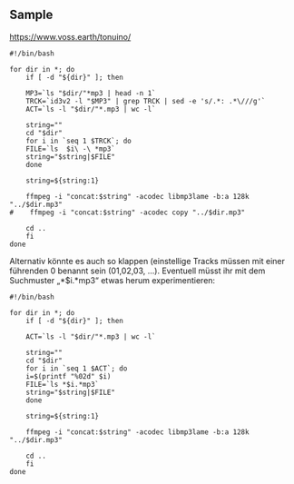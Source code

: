 ## Sample
https://www.voss.earth/tonuino/

```
#!/bin/bash

for dir in *; do
    if [ -d "${dir}" ]; then
    
    MP3=`ls "$dir/"*mp3 | head -n 1`
    TRCK=`id3v2 -l "$MP3" | grep TRCK | sed -e 's/.*: .*\///g'`
    ACT=`ls -l "$dir/"*.mp3 | wc -l`
    
    string=""
    cd "$dir"
    for i in `seq 1 $TRCK`; do
	FILE=`ls  $i\ -\ *mp3`
	string="$string|$FILE"
    done

    string=${string:1}

    ffmpeg -i "concat:$string" -acodec libmp3lame -b:a 128k "../$dir.mp3"
#    ffmpeg -i "concat:$string" -acodec copy "../$dir.mp3"

    cd ..
    fi
done
```
Alternativ könnte es auch so klappen (einstellige Tracks müssen mit einer führenden 0 benannt sein (01,02,03, …). Eventuell müsst ihr mit dem Suchmuster „*$i.*mp3“ etwas herum experimentieren:

```
#!/bin/bash

for dir in *; do
    if [ -d "${dir}" ]; then
    
    ACT=`ls -l "$dir/"*.mp3 | wc -l`
    
    string=""
    cd "$dir"
    for i in `seq 1 $ACT`; do
	i=$(printf "%02d" $i)
	FILE=`ls *$i.*mp3`
	string="$string|$FILE"
    done

    string=${string:1}

    ffmpeg -i "concat:$string" -acodec libmp3lame -b:a 128k "../$dir.mp3"

    cd ..
    fi
done
```
